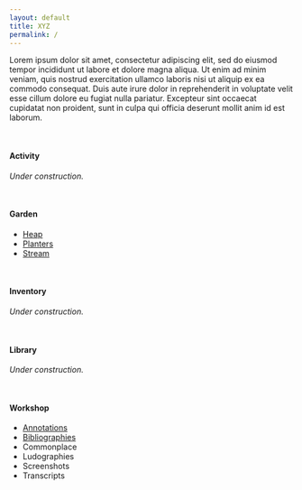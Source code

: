 ```yaml
---
layout: default
title: XYZ
permalink: /
---
```


Lorem ipsum dolor sit amet, consectetur adipiscing elit, sed do eiusmod tempor incididunt ut labore et dolore magna aliqua. Ut enim ad minim veniam, quis nostrud exercitation ullamco laboris nisi ut aliquip ex ea commodo consequat. Duis aute irure dolor in reprehenderit in voluptate velit esse cillum dolore eu fugiat nulla pariatur. Excepteur sint occaecat cupidatat non proident, sunt in culpa qui officia deserunt mollit anim id est laborum.

<br>


#### Activity

*Under construction.*

<br>


#### Garden

* [Heap](/heap/)
* [Planters](/planters/)
* [Stream](/stream/)

<br>


#### Inventory

*Under construction.*

<br>


#### Library

*Under construction.*

<br>


#### Workshop

* [Annotations](/annotations/)
* [Bibliographies](/bibliographies/)
* Commonplace
* Ludographies
* Screenshots
* Transcripts
